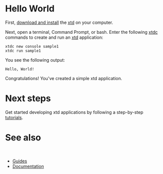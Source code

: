 # Hello World

First, [download and install](/docs/downloads) the [xtd](/) on your computer.

Next, open a terminal, Command Prompt, or bash. Enter the following [xtdc](https://github.com/gammasoft71/xtd/blob/master/tools/xtdc/README.md) commands to create and run an [xtd](/) application:

```shell
xtdc new console sample1
xtdc run sample1
```
You see the following output:

```
Hello, World!
```

Congratulations! You've created a simple xtd application.

# Next steps

Get started developing xtd applications by following a step-by-step [tutorials](/docs/documentation/guides/Overview/Tutorials).

# See also
​
* [Guides](/docs/documentation/guides)
* [Documentation](/docs/documentation)
